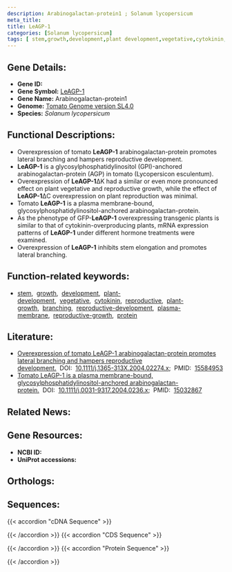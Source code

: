 ```yaml
---
description: Arabinogalactan-protein1 ; Solanum lycopersicum
meta_title:
title: LeAGP-1
categories: [Solanum lycopersicum]
tags: [ stem,growth,development,plant development,vegetative,cytokinin,reproductive,plant growth,branching,reproductive development,plasma membrane,reproductive growth,protein ]
---
```


## Gene Details:
- **Gene ID:** []()
- **Gene Symbol:** <u>LeAGP-1</u>
- **Gene Name:** Arabinogalactan-protein1
- **Genome:** [Tomato Genome version SL4.0](https://solgenomics.net/organism/solanum_lycopersicum/genome)
- **Species:** *Solanum lycopersicum*

## Functional Descriptions:
   - Overexpression of tomato **LeAGP-1** arabinogalactan-protein promotes lateral branching and hampers reproductive development.
   - **LeAGP-1** is a glycosylphosphatidylinositol (GPI)-anchored arabinogalactan-protein (AGP) in tomato (Lycopersicon esculentum).
   - Overexpression of **LeAGP-1**ΔK had a similar or even more pronounced effect on plant vegetative and reproductive growth, while the effect of **LeAGP-1**ΔC overexpression on plant reproduction was minimal.
   - Tomato **LeAGP-1** is a plasma membrane-bound, glycosylphosphatidylinositol-anchored arabinogalactan-protein.
   - As the phenotype of GFP-**LeAGP-1** overexpressing transgenic plants is similar to that of cytokinin-overproducing plants, mRNA expression patterns of **LeAGP-1** under different hormone treatments were examined.
   - Overexpression of **LeAGP-1** inhibits stem elongation and promotes lateral branching.

## Function-related keywords:
   - [stem](/tags/stem/),&nbsp;&nbsp;[growth](/tags/growth/),&nbsp;&nbsp;[development](/tags/development/),&nbsp;&nbsp;[plant-development](/tags/plant-development/),&nbsp;&nbsp;[vegetative](/tags/vegetative/),&nbsp;&nbsp;[cytokinin](/tags/cytokinin/),&nbsp;&nbsp;[reproductive](/tags/reproductive/),&nbsp;&nbsp;[plant-growth](/tags/plant-growth/),&nbsp;&nbsp;[branching](/tags/branching/),&nbsp;&nbsp;[reproductive-development](/tags/reproductive-development/),&nbsp;&nbsp;[plasma-membrane](/tags/plasma-membrane/),&nbsp;&nbsp;[reproductive-growth](/tags/reproductive-growth/),&nbsp;&nbsp;[protein](/tags/protein/)

## Literature:
   - [Overexpression of tomato LeAGP-1 arabinogalactan-protein promotes lateral branching and hampers reproductive development.](https://www.doi.org/10.1111/j.1365-313X.2004.02274.x)&nbsp;&nbsp;DOI:&nbsp;&nbsp;[10.1111/j.1365-313X.2004.02274.x](https://www.doi.org/10.1111/j.1365-313X.2004.02274.x);&nbsp;&nbsp;PMID:&nbsp;&nbsp;[15584953](https://pubmed.ncbi.nlm.nih.gov/15584953/)
   - [Tomato LeAGP-1 is a plasma membrane-bound, glycosylphosphatidylinositol-anchored arabinogalactan-protein.](https://www.doi.org/10.1111/j.0031-9317.2004.0236.x)&nbsp;&nbsp;DOI:&nbsp;&nbsp;[10.1111/j.0031-9317.2004.0236.x](https://www.doi.org/10.1111/j.0031-9317.2004.0236.x);&nbsp;&nbsp;PMID:&nbsp;&nbsp;[15032867](https://pubmed.ncbi.nlm.nih.gov/15032867/)

## Related News:

## Gene Resources:
- **NCBI ID:**  [](https://www.ncbi.nlm.nih.gov/search/all/?term=)
- **UniProt accessions:**  [](https://www.uniprot.org/uniprotkb//entry)

## Orthologs:

## Sequences:
{{< accordion "cDNA Sequence" >}}

{{< /accordion >}}
{{< accordion "CDS Sequence" >}}

{{< /accordion >}}
{{< accordion "Protein Sequence" >}}

{{< /accordion >}}
